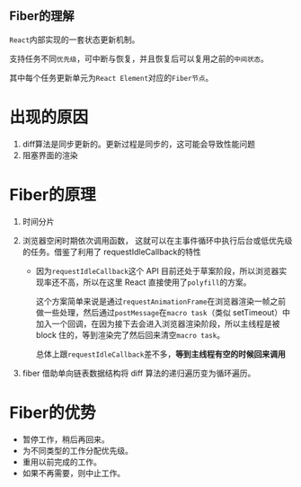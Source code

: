## Fiber的理解

`React`内部实现的一套状态更新机制。

支持任务不同`优先级`，可中断与恢复，并且恢复后可以复用之前的`中间状态`。

其中每个任务更新单元为`React Element`对应的`Fiber节点`。

# 出现的原因

1. diff算法是同步更新的。更新过程是同步的，这可能会导致性能问题
2. 阻塞界面的渲染

# Fiber的原理

1. 时间分片

2. 浏览器空闲时期依次调用函数， 这就可以在主事件循环中执行后台或低优先级的任务。借鉴了利用了 requestIdleCallback的特性

   - 因为`requestIdleCallback`这个 API 目前还处于草案阶段，所以浏览器实现率还不高，所以在这里 React 直接使用了`polyfill`的方案。

     这个方案简单来说是通过`requestAnimationFrame`在浏览器渲染一帧之前做一些处理，然后通过`postMessage`在`macro task`（类似 setTimeout）中加入一个回调，在因为接下去会进入浏览器渲染阶段，所以主线程是被 block 住的，等到渲染完了然后回来清空`macro task`。

     总体上跟`requestIdleCallback`差不多，**等到主线程有空的时候回来调用**

3. fiber 借助单向链表数据结构将 diff 算法的递归遍历变为循环遍历。

# Fiber的优势

- 暂停工作，稍后再回来。
- 为不同类型的工作分配优先级。
- 重用以前完成的工作。
- 如果不再需要，则中止工作。

